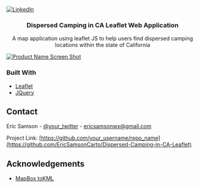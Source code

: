 [![LinkedIn][linkedin-shield]][linkedin-url]

<p align="center">
  <h3 align="center">Dispersed Camping in CA Leaflet Web Application</h3>

  <p align="center">
    A map application using leaflet JS to help users find dispersed camping locations within the state of California
  </p>
</p>

<!-- ABOUT THE PROJECT -->
<p align="center" width="200px">
  
[![Product Name Screen Shot][product-screenshot]](https://ericsamson.com/GIS/DispersedCamping/DispersedCamping.html)
  
</p>

### Built With
* [Leaflet](https://leafletjs.com/)
* [JQuery](https://jquery.com)

<!-- CONTACT -->
## Contact

Eric Samson - [@your_twitter](https://twitter.com/EricSamsonGIS) - ericsamsonwx@gmail.com

Project Link: [https://github.com/your_username/repo_name](https://github.com/EricSamsonCarto/Dispersed-Camping-in-CA-Leaflet)



<!-- ACKNOWLEDGEMENTS -->
## Acknowledgements
* [MapBox toKML](https://github.com/mapbox/tokml)


[linkedin-shield]: https://img.shields.io/badge/-LinkedIn-black.svg?style=flat-square&logo=linkedin&colorB=555
[linkedin-url]: https://linkedin.com/in/iamericsamson
[product-screenshot]: https://lh3.googleusercontent.com/VAkI6AmHp0aOhyPW1sNv7m0IqTwmJlU-SXN2_c7eSOgVxqXh7ef-WMdKXG3xJkbWHSurdaUMDwYNWRJjeuAiqbSoq65nKjbwNeGB0O4rYl1NghzbL6spVyDDBDD0Wnb9O6ZomZrdxw=w2400
